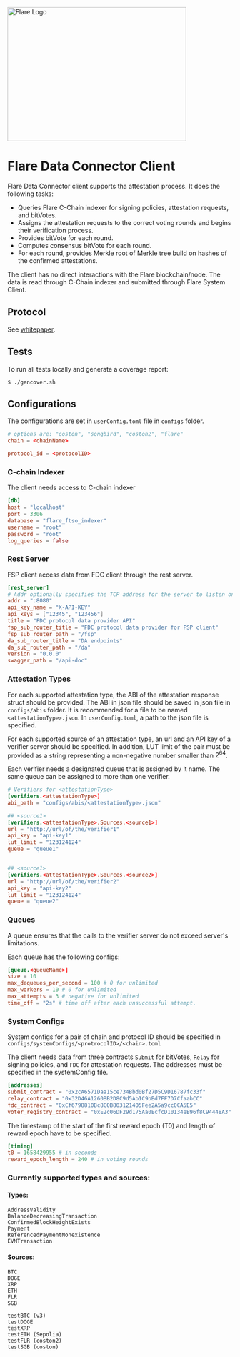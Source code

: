 <p align="left">
  <a href="https://flare.network/" target="blank"><img src="https://flare.network/wp-content/uploads/Artboard-1-1.svg" width="400" height="300" alt="Flare Logo" /></a>
</p>

# Flare Data Connector Client

Flare Data Connector client supports tha attestation process.
It does the following tasks:

-   Queries Flare C-Chain indexer for signing policies, attestation requests, and bitVotes.
-   Assigns the attestation requests to the correct voting rounds and begins their verification process.
-   Provides bitVote for each round.
-   Computes consensus bitVote for each round.
-   For each round, provides Merkle root of Merkle tree build on hashes of the confirmed attestations.

The client has no direct interactions with the Flare blockchain/node. The data is read through C-Chain indexer and submitted through Flare System Client.

## Protocol

See [whitepaper](https://flare.network/wp-content/uploads/FDC_WP_171024_02.pdf).

## Tests

To run all tests locally and generate a coverage report:

```
$ ./gencover.sh
```

## Configurations

The configurations are set in `userConfig.toml` file in `configs` folder.

```toml
# options are: "coston", "songbird", "coston2", "flare"
chain = <chainName>

protocol_id = <protocolID>
```

### C-chain Indexer

The client needs access to C-chain indexer

```toml
[db]
host = "localhost"
port = 3306
database = "flare_ftso_indexer"
username = "root"
password = "root"
log_queries = false
```

### Rest Server

FSP client access data from FDC client through the rest server.

```toml
[rest_server]
# Addr optionally specifies the TCP address for the server to listen on, in the form "host:port". If empty, ":http" (port 80) is used. The service names are defined in RFC 6335 and assigned by IANA. See net.Dial for details of the address format.
addr = ":8080"
api_key_name = "X-API-KEY"
api_keys = ["12345", "123456"]
title = "FDC protocol data provider API"
fsp_sub_router_title = "FDC protocol data provider for FSP client"
fsp_sub_router_path = "/fsp"
da_sub_router_title = "DA endpoints"
da_sub_router_path = "/da"
version = "0.0.0"
swagger_path = "/api-doc"

```

### Attestation Types

For each supported attestation type, the ABI of the attestation response struct should be provided.
The ABI in json file should be saved in json file in `configs/abis` folder.
It is recommended for a file to be named `<attestationType>.json`.
In `userConfig.toml`, a path to the json file is specified.

For each supported source of an attestation type, an url and an API key of a verifier server should be specified.
In addition, LUT limit of the pair must be provided as a string representing a non-negative number smaller than $2^{64}$.

Each verifier needs a designated queue that is assigned by it name.
The same queue can be assigned to more than one verifier.

```toml
# Verifiers for <attestationType>
[verifiers.<attestationType>]
abi_path = "configs/abis/<attestationType>.json"

## <source1>
[verifiers.<attestationType>.Sources.<source1>]
url = "http://url/of/the/verifier1"
api_key = "api-key1"
lut_limit = "123124124"
queue = "queue1"


## <source1>
[verifiers.<attestationType>.Sources.<source2>]
url = "http://url/of/the/verifier2"
api_key = "api-key2"
lut_limit = "123124124"
queue = "queue2"
```

### Queues

A queue ensures that the calls to the verifier server do not exceed server's limitations.

Each queue has the following configs:

```toml
[queue.<queueName>]
size = 10
max_dequeues_per_second = 100 # 0 for unlimited
max_workers = 10 # 0 for unlimited
max_attempts = 3 # negative for unlimited
time_off = "2s" # time off after each unsuccessful attempt.
```

### System Configs

System configs for a pair of chain and protocol ID should be specified in
`configs/systemConfigs/<protrocolID>/<chain>.toml`

The client needs data from three contracts `Submit` for bitVotes, `Relay` for signing policies, and `FDC` for attestation requests.
The addresses must be specified in the systemConfig file.

```toml
[addresses]
submit_contract = "0x2cA6571Daa15ce734Bbd0Bf27D5C9D16787fc33f"
relay_contract = "0x32D46A1260BB2D8C9d5Ab1C9bBd7FF7D7CfaabCC"
fdc_contract = "0xCf6798810Bc8C0B803121405Fee2A5a9cc0CA5E5"
voter_registry_contract = "0xE2c06DF29d175Aa0EcfcD10134eB96f8C94448A3"

```

The timestamp of the start of the first reward epoch (T0) and length of reward epoch have to be specified.

```toml
[timing]
t0 = 1658429955 # in seconds
reward_epoch_length = 240 # in voting rounds
```

### Currently supported types and sources:

#### Types:

```
AddressValidity
BalanceDecreasingTransaction
ConfirmedBlockHeightExists
Payment
ReferencedPaymentNonexistence
EVMTransaction
```

#### Sources:

```
BTC
DOGE
XRP
ETH
FLR
SGB
```

```
testBTC (v3)
testDOGE
testXRP
testETH (Sepolia)
testFLR (coston2)
testSGB (coston)
```
